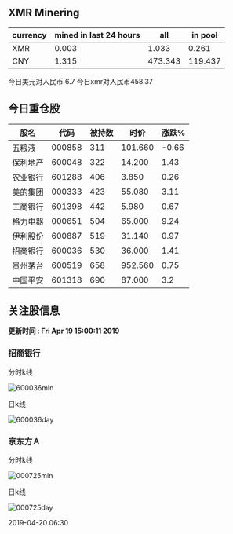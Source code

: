 ## XMR Minering

|currency|mined in last 24 hours|all|in pool|
|---|---|---|---|
|XMR|0.003|1.033|0.261|
|CNY|1.315|473.343|119.437|

今日美元对人民币 6.7	今日xmr对人民币458.37


## 今日重仓股 

|股名|代码|被持数|时价|涨跌%|
|---|---|---|---|---|
|五粮液|000858|311|101.660|-0.66|
|保利地产|600048|322|14.200|1.43|
|农业银行|601288|406|3.850|0.26|
|美的集团|000333|423|55.080|3.11|
|工商银行|601398|442|5.980|0.67|
|格力电器|000651|504|65.000|9.24|
|伊利股份|600887|519|31.140|0.97|
|招商银行|600036|530|36.000|1.41|
|贵州茅台|600519|658|952.560|0.75|
|中国平安|601318|690|87.000|3.2|

## 关注股信息
**更新时间 : Fri Apr 19 15:00:11 2019**
### 招商银行 
分时k线

![600036min](http://image.sinajs.cn/newchart/min/n/sh600036.gif)

日k线

![600036day](http://image.sinajs.cn/newchart/daily/n/sh600036.gif)

### 京东方Ａ 
分时k线

![000725min](http://image.sinajs.cn/newchart/min/n/sz000725.gif)

日k线

![000725day](http://image.sinajs.cn/newchart/daily/n/sz000725.gif)

2019-04-20 06:30